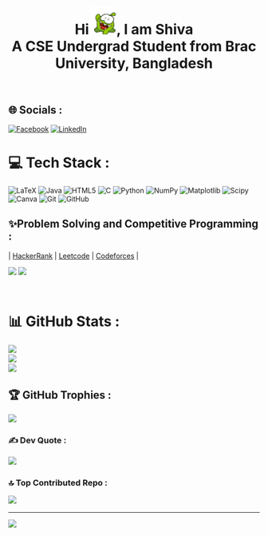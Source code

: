 <h1 align="center">Hi<img src="https://github.com/debjotyms/debjotyms/blob/main/hio.gif" height="55px" width="55px">, I am Shiva
<br>A CSE Undergrad Student from Brac University, Bangladesh<br><br>


## 🌐 Socials :
[![Facebook](https://img.shields.io/badge/Facebook-%231877F2.svg?logo=Facebook&logoColor=white)](https://facebook.com/shivaprasadsarkar.sps/) [![LinkedIn](https://img.shields.io/badge/LinkedIn-%230077B5.svg?logo=linkedin&logoColor=white)](https://linkedin.com/in/shiva-prasad-sarkar-4700ab227/) 

# 💻 Tech Stack :
![LaTeX](https://img.shields.io/badge/latex-%23008080.svg?style=for-the-badge&logo=latex&logoColor=white) ![Java](https://img.shields.io/badge/java-%23ED8B00.svg?style=for-the-badge&logo=openjdk&logoColor=white) ![HTML5](https://img.shields.io/badge/html5-%23E34F26.svg?style=for-the-badge&logo=html5&logoColor=white) ![C](https://img.shields.io/badge/c-%2300599C.svg?style=for-the-badge&logo=c&logoColor=white) ![Python](https://img.shields.io/badge/python-3670A0?style=for-the-badge&logo=python&logoColor=ffdd54) ![NumPy](https://img.shields.io/badge/numpy-%23013243.svg?style=for-the-badge&logo=numpy&logoColor=white) ![Matplotlib](https://img.shields.io/badge/Matplotlib-%23ffffff.svg?style=for-the-badge&logo=Matplotlib&logoColor=black) ![Scipy](https://img.shields.io/badge/SciPy-%230C55A5.svg?style=for-the-badge&logo=scipy&logoColor=%white) ![Canva](https://img.shields.io/badge/Canva-%2300C4CC.svg?style=for-the-badge&logo=Canva&logoColor=white) ![Git](https://img.shields.io/badge/git-%23F05033.svg?style=for-the-badge&logo=git&logoColor=white) ![GitHub](https://img.shields.io/badge/github-%23121011.svg?style=for-the-badge&logo=github&logoColor=white)

## ✨Problem Solving and Competitive Programming : 

| [HackerRank](https://www.hackerrank.com/profile/shiva_prasad_sa1) | [Leetcode](https://leetcode.com/u/user9575st/) | [Codeforces](https://codeforces.com/profile/SpS__79) |

<p float="left">
<a href="https://leetcode.com/Anam_Prantik/">
    <img height="220em" src="https://leetcard.jacoblin.cool/user9575st?theme=dark&font=ABeeZee&ext=heatmap" /></a>
    
<a href="https://codeforces.com/profile/Prantik_">
    <img height="220em" src="https://codeforces-readme-stats.vercel.app/api/card?username=SpS__79&theme=dark&force_username=true" /></a>

</p>
<br>

# 📊 GitHub Stats :
![](https://github-readme-stats.vercel.app/api?username=Shiva-Prasad-Sarkar&theme=dark&hide_border=false&include_all_commits=false&count_private=false)<br/>
![](https://github-readme-streak-stats.herokuapp.com/?user=Shiva-Prasad-Sarkar&theme=dark&hide_border=false)<br/>
![](https://github-readme-stats.vercel.app/api/top-langs/?username=Shiva-Prasad-Sarkar&theme=dark&hide_border=false&include_all_commits=false&count_private=false&layout=compact)

## 🏆 GitHub Trophies :
![](https://github-profile-trophy.vercel.app/?username=Shiva-Prasad-Sarkar&theme=radical&no-frame=false&no-bg=true&margin-w=4)

### ✍️ Dev Quote :
![](https://quotes-github-readme.vercel.app/api?type=horizontal&theme=radical)

### 🔝 Top Contributed Repo :
![](https://github-contributor-stats.vercel.app/api?username=Shiva-Prasad-Sarkar&limit=5&theme=dark&combine_all_yearly_contributions=true)

---
[![](https://visitcount.itsvg.in/api?id=Shiva-Prasad-Sarkar&icon=0&color=0)](https://visitcount.itsvg.in)
